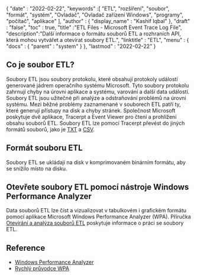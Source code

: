 {
  "date" : "2022-02-22",
  "keywords" :[ "ETL", "rozšíření", "soubor", "formát", "systém", "Ovladač", "Ovladač zařízení Windows", "programy", "počítač", "aplikace" ],
  "author" : {
    "display_name" : "Kashif Iqbal"
},
  "draft" : "false",
  "toc" : true,
  "title" :"ETL Files - Microsoft Event Trace Log File",
  "description":"Další informace o formátu souborů ETL a rozhraních API, která mohou vytvářet a otevírat soubory ETL.",
  "linktitle" : "ETL",
  "menu" : {
    "docs" : {
      "parent" : "system"
}
},
  "lastmod" : "2022-02-22"
}

## Co je soubor ETL?

Soubory ETL jsou soubory protokolu, které obsahují protokoly událostí generované jádrem operačního systému Microsoft. Tyto soubory protokolu zahrnují chyby na úrovni aplikace a systému, varování a další data událostí. Soubory ETL jsou užitečné při analýze a odstraňování problémů na úrovni systému. Mezi běžné problémy zaznamenané v souborech ETL patří ty, které generují přístupy na disk a chyby stránek. Společnost Microsoft poskytuje dvě aplikace, Tracerpt a Event Viewer pro čtení a prohlížení obsahu souborů ETL. Soubory ETL lze pomocí Tracerpt převést do jiných formátů souborů, jako je [TXT](/cs/word-processing/txt/) a [CSV](/cs/spreadsheet/csv/).

## Formát souboru ETL

Soubory ETL se ukládají na disk v komprimovaném binárním formátu, aby se snížilo místo na disku.

## Otevřete soubory ETL pomocí nástroje Windows Performance Analyzer

Data souborů ETL lze číst a vizualizovat v tabulkovém i grafickém formátu pomocí aplikace Microsoft Windows Performance Analyzer (WPA). Příručka [Otevírání a analýza souborů ETL](https://learn.microsoft.com/en-us/windows-hardware/test/wpt/opening-and-analyzing-etl-files-in-wpa) poskytuje informace o práci se soubory ETL.

## Reference

* [Windows Performance Analyzer](https://learn.microsoft.com/en-us/windows-hardware/test/wpt/getting-started--windows-performance-analyzer--wpa-)
* [Rychlý průvodce WPA](https://learn.microsoft.com/en-us/windows-hardware/test/wpt/wpa-quick-start-guide)

